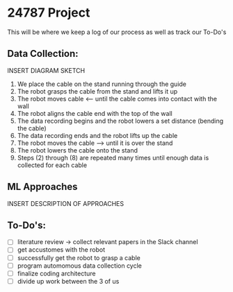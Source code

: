 # 24787 Project

This will be where we keep a log of our process as well as track our To-Do's


## Data Collection:
INSERT DIAGRAM SKETCH

  1) We place the cable on the stand running through the guide
  2) The robot grasps the cable from the stand and lifts it up
  3) The robot moves cable <-- until the cable comes into contact with the wall
  4) The robot aligns the cable end with the top of the wall
  5) The data recording begins and the robot lowers a set distance (bending the cable)
  6) The data recording ends and the robot lifts up the cable
  7) The robot moves the cable --> until it is over the stand
  8) The robot lowers the cable onto the stand
  9) Steps (2) through (8) are repeated many times until enough data is collected for each cable


## ML Approaches

INSERT DESCRIPTION OF APPROACHES


## To-Do's:

- [ ] literature review -> collect relevant papers in the Slack channel
- [ ] get accustomes with the robot
- [ ] successfully get the robot to grasp a cable
- [ ] program automomous data collection cycle
- [ ] finalize coding architecture
- [ ] divide up work between the 3 of us
